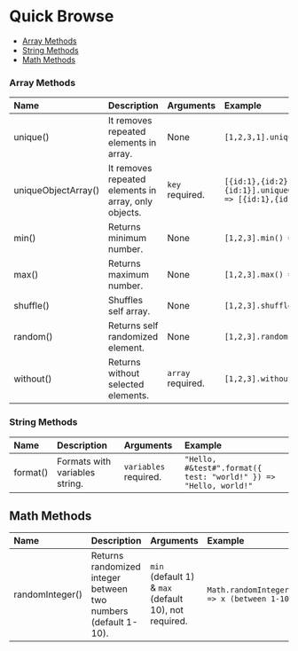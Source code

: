 # Quick Browse

- [Array Methods](#array-methods)
- [String Methods](#string-methods)
- [Math Methods](#math-methods)


### Array Methods

| Name                | Description                                          | Arguments           | Example                                                             |
|:--------------------|:-----------------------------------------------------|:--------------------|:--------------------------------------------------------------------|
| unique()            | It removes repeated elements in array.               | None                | `[1,2,3,1].unique() => [1,2,3]`                                     |
| uniqueObjectArray() | It removes repeated elements in array, only objects. | `key` required.     | `[{id:1},{id:2},{id:1}].uniqueObjectArray('id') => [{id:1},{id:2}]` |
| min()               | Returns minimum number.                              | None                | `[1,2,3].min() => 1`                                                |
| max()               | Returns maximum number.                              | None                | `[1,2,3].max() => 3`                                                |
| shuffle()           | Shuffles self array.                                 | None                | `[1,2,3].shuffle() => [z,x,y]`                                      |
| random()            | Returns self randomized element.                     | None                | `[1,2,3].random() => x`                                             |
| without()           | Returns without selected elements.                   | `array` required.   | `[1,2,3].without([1,3]) => [2]`                                     |

### String Methods

| Name     | Description                            | Arguments                  | Example                                                          |
|:---------|:---------------------------------------|:---------------------------|:-----------------------------------------------------------------|
| format() | Formats with variables string.         | `variables` required.      | `"Hello, #&test#".format({ test: "world!" }) => "Hello, world!"` |

## Math Methods
| Name            | Description                                                            | Arguments                                                 | Example                                                          |
|:----------------|:-----------------------------------------------------------------------|:----------------------------------------------------------|:-----------------------------------------------------------------|
| randomInteger() | Returns randomized integer between two numbers (default 1-10).         | `min` (default 1) & `max` (default 10), not required.     | `Math.randomInteger(1,100) => x (between 1-100)`                 |

